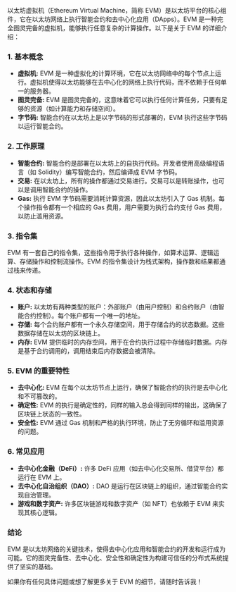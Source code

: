以太坊虚拟机（Ethereum Virtual Machine，简称 EVM）是以太坊平台的核心组件，它在以太坊网络上执行智能合约和去中心化应用（DApps）。EVM 是一种完全图灵完备的虚拟机，能够执行任意复杂的计算操作。以下是关于 EVM 的详细介绍：

### 1. 基本概念
- **虚拟机:** EVM 是一种虚拟化的计算环境，它在以太坊网络中的每个节点上运行。虚拟机使得以太坊能够在去中心化的网络上执行代码，而不依赖于任何单一的服务器。
- **图灵完备:** EVM 是图灵完备的，这意味着它可以执行任何计算任务，只要有足够的资源（如计算能力和存储空间）。
- **字节码:** 智能合约在以太坊上是以字节码的形式部署的，EVM 执行这些字节码以运行智能合约。

### 2. 工作原理
- **智能合约:** 智能合约是部署在以太坊上的自执行代码。开发者使用高级编程语言（如 Solidity）编写智能合约，然后编译成 EVM 字节码。
- **交易:** 在以太坊上，所有的操作都通过交易进行。交易可以是转账操作，也可以是调用智能合约的操作。
- **Gas:** 执行 EVM 字节码需要消耗计算资源，因此以太坊引入了 Gas 机制。每个操作指令都有一个相应的 Gas 费用，用户需要为执行合约支付 Gas 费用，以防止滥用资源。

### 3. 指令集
EVM 有一套自己的指令集，这些指令用于执行各种操作，如算术运算、逻辑运算、存储操作和控制流操作。EVM 的指令集设计为栈式架构，操作数和结果都通过栈来传递。

### 4. 状态和存储
- **账户:** 以太坊有两种类型的账户：外部账户（由用户控制）和合约账户（由智能合约控制）。每个账户都有一个唯一的地址。
- **存储:** 每个合约账户都有一个永久存储空间，用于存储合约的状态数据。这些数据存储在以太坊的区块链上。
- **内存:** EVM 提供临时的内存空间，用于在合约执行过程中存储临时数据。内存是基于合约调用的，调用结束后内存数据会被清除。

### 5. EVM 的重要特性
- **去中心化:** EVM 在每个以太坊节点上运行，确保了智能合约的执行是去中心化和不可篡改的。
- **确定性:** EVM 的执行是确定性的，同样的输入总会得到同样的输出，这确保了区块链上状态的一致性。
- **安全性:** EVM 通过 Gas 机制和严格的执行环境，防止了无穷循环和滥用资源的问题。

### 6. 常见应用
- **去中心化金融（DeFi）:** 许多 DeFi 应用（如去中心化交易所、借贷平台）都运行在 EVM 上。
- **去中心化自治组织（DAO）:** DAO 是运行在区块链上的组织，通过智能合约实现自治管理。
- **游戏和数字资产:** 许多区块链游戏和数字资产（如 NFT）也依赖于 EVM 来实现其核心逻辑。

### 结论
EVM 是以太坊网络的关键技术，使得去中心化应用和智能合约的开发和运行成为可能。它的图灵完备性、去中心化、安全性和确定性为构建可信任的分布式系统提供了坚实的基础。

如果你有任何具体问题或想了解更多关于 EVM 的细节，请随时告诉我！